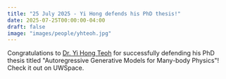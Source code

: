 ```yaml
---
title: "25 July 2025 - Yi Hong defends his PhD thesis!"
date: 2025-07-25T00:00:00-04:00
draft: false
image: "images/people/yhteoh.jpg"
---
```


Congratulations to [Dr. Yi Hong Teoh](/members/yhteoh/) for successfully defending his PhD thesis titled "Autoregressive Generative Models for Many-body Physics"!  Check it out on UWSpace.
